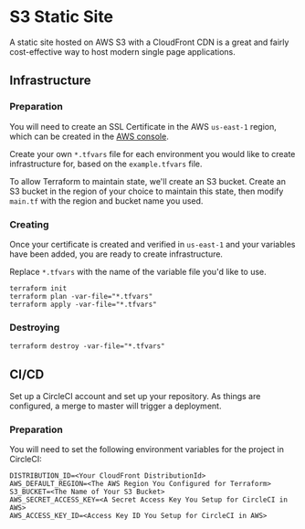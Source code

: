 # S3 Static Site

A static site hosted on AWS S3 with a CloudFront CDN is a great and fairly cost-effective way to host modern single page applications.

## Infrastructure

### Preparation

You will need to create an SSL Certificate in the AWS `us-east-1` region, which can be created in the [AWS console](https://aws.amazon.com/certificate-manager/).

Create your own `*.tfvars` file for each environment you would like to create infrastructure for, based on the `example.tfvars` file.

To allow Terraform to maintain state, we'll create an S3 bucket. Create an S3 bucket in the region of your choice to maintain this state, then modify `main.tf` with the region and bucket name you used.

### Creating

Once your certificate is created and verified in `us-east-1` and your variables have been added, you are ready to create infrastructure.

Replace `*.tfvars` with the name of the variable file you'd like to use.

```
terraform init
terraform plan -var-file="*.tfvars"
terraform apply -var-file="*.tfvars"
```

### Destroying

```
terraform destroy -var-file="*.tfvars"
```

## CI/CD

Set up a CircleCI account and set up your repository. As things are configured, a merge to master will trigger a deployment.

### Preparation

You will need to set the following environment variables for the project in CircleCI:

```
DISTRIBUTION_ID=<Your CloudFront DistributionId>
AWS_DEFAULT_REGION=<The AWS Region You Configured for Terraform>
S3_BUCKET=<The Name of Your S3 Bucket>
AWS_SECRET_ACCESS_KEY=<A Secret Access Key You Setup for CircleCI in AWS>
AWS_ACCESS_KEY_ID=<Access Key ID You Setup for CircleCI in AWS>
```
